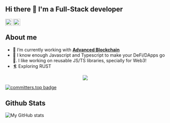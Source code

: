 ## Hi there 👋 I'm a Full-Stack developer

<a href="https://t.me/saadjhk">
  <img align="left" alt="Telegram" width="22px" src="https://camo.githubusercontent.com/5c1975da7d9ab735ceb71c57b6c7e48ff3e08ca4/68747470733a2f2f6564656e742e6769746875622e696f2f537570657254696e7949636f6e732f696d616765732f7376672f74656c656772616d2e737667">
</a>

<a href="https://www.linkedin.com/in/saadjhk/">
  <img align="left" alt="LinkedIN" width="22px" src="https://raw.githubusercontent.com/peterthehan/peterthehan/master/assets/linkedin.svg" />
</a>

</br>

## About me

- 🔭 I’m currently working with **[Advanced Blockchain](https://www.advancedblockchain.com/)**
- 🌱 I know enough Javascript and Typescript to make your DeFi/DApps go 🚀. I like working on reusable JS/TS libraries, specially for Web3! 
- 🏄 Exploring RUST

<p align="center"><img align="center" src="https://profile-counter.glitch.me/{saadjhk}/count.svg" /></p> 

[![committers.top badge](https://user-badge.committers.top/pakistan/saadjhk.svg)](https://user-badge.committers.top/pakistan/saadjhk)
<!-- - 📫 How to reach me: ...
- 💬 Ask me about  | ![Python](https://img.shields.io/badge/Python-3.7-informational)
- 😄 Pronouns: ...
- ⚡ Fun fact: ... -->
## **Github Stats**
![My GitHub stats](https://github-readme-stats.vercel.app/api?username=saadjhk&show_icons=true&theme=radical&count_private=true&include_all_commits=true])

